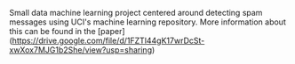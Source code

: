 Small data machine learning project centered around detecting spam messages using UCI's machine learning repository. More information about this can be found in the [paper] (https://drive.google.com/file/d/1FZTl44gK17wrDcSt-xwXox7MJG1b2She/view?usp=sharing)

